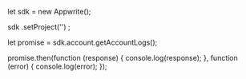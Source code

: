 let sdk = new Appwrite();

sdk
    .setProject('')
;

let promise = sdk.account.getAccountLogs();

promise.then(function (response) {
    console.log(response);
}, function (error) {
    console.log(error);
});